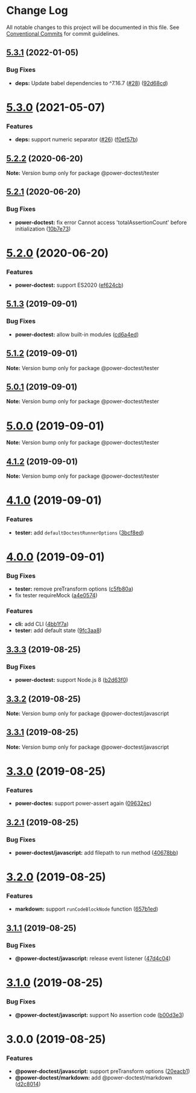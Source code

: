 # Change Log

All notable changes to this project will be documented in this file.
See [Conventional Commits](https://conventionalcommits.org) for commit guidelines.

## [5.3.1](https://github.com/azu/power-doctest-runner/compare/v5.3.0...v5.3.1) (2022-01-05)


### Bug Fixes

* **deps:** Update babel dependencies to ^7.16.7 ([#28](https://github.com/azu/power-doctest-runner/issues/28)) ([92d68cd](https://github.com/azu/power-doctest-runner/commit/92d68cd8100839cf37c409480a3a932290ff2fbe))





# [5.3.0](https://github.com/azu/power-doctest-runner/compare/v5.2.2...v5.3.0) (2021-05-07)


### Features

* **deps:** support numeric separator ([#26](https://github.com/azu/power-doctest-runner/issues/26)) ([f0ef57b](https://github.com/azu/power-doctest-runner/commit/f0ef57b02e767576dde6a81582025a9f19db1143))





## [5.2.2](https://github.com/azu/power-doctest-runner/compare/v5.2.1...v5.2.2) (2020-06-20)

**Note:** Version bump only for package @power-doctest/tester





## [5.2.1](https://github.com/azu/power-doctest-runner/compare/v5.2.0...v5.2.1) (2020-06-20)


### Bug Fixes

* **power-doctest:** fix error Cannot access 'totalAssertionCount' before initialization ([10b7e73](https://github.com/azu/power-doctest-runner/commit/10b7e737ace75dfb20e7acf769738b798c893b7a))





# [5.2.0](https://github.com/azu/power-doctest-runner/compare/v5.1.3...v5.2.0) (2020-06-20)


### Features

* **power-doctest:** support ES2020 ([ef624cb](https://github.com/azu/power-doctest-runner/commit/ef624cb9312d62a69b72dcbbbff589557f9b93e5))





## [5.1.3](https://github.com/azu/power-doctest-runner/compare/v5.1.2...v5.1.3) (2019-09-01)


### Bug Fixes

* **power-doctest:** allow built-in modules ([cd6a4ed](https://github.com/azu/power-doctest-runner/commit/cd6a4ed))





## [5.1.2](https://github.com/azu/power-doctest-runner/compare/v5.1.1...v5.1.2) (2019-09-01)

**Note:** Version bump only for package @power-doctest/tester





## [5.0.1](https://github.com/azu/power-doctest-runner/compare/v5.0.0...v5.0.1) (2019-09-01)

**Note:** Version bump only for package @power-doctest/tester





# [5.0.0](https://github.com/azu/power-doctest-runner/compare/v4.1.2...v5.0.0) (2019-09-01)

**Note:** Version bump only for package @power-doctest/tester





## [4.1.2](https://github.com/azu/power-doctest-runner/compare/v4.1.1...v4.1.2) (2019-09-01)

**Note:** Version bump only for package @power-doctest/tester





# [4.1.0](https://github.com/azu/power-doctest-runner/compare/v4.0.1...v4.1.0) (2019-09-01)


### Features

* **tester:** add `defaultDoctestRunnerOptions` ([3bcf8ed](https://github.com/azu/power-doctest-runner/commit/3bcf8ed))





# [4.0.0](https://github.com/azu/power-doctest-runner/compare/v3.3.3...v4.0.0) (2019-09-01)


### Bug Fixes

* **tester:** remove preTransform options ([c5fb80a](https://github.com/azu/power-doctest-runner/commit/c5fb80a))
* fix tester requireMock ([a4e0574](https://github.com/azu/power-doctest-runner/commit/a4e0574))


### Features

* **cli:** add CLI ([4bb1f7a](https://github.com/azu/power-doctest-runner/commit/4bb1f7a))
* **tester:** add default state ([9fc3aa8](https://github.com/azu/power-doctest-runner/commit/9fc3aa8))





## [3.3.3](https://github.com/azu/power-doctest-runner/compare/v3.3.2...v3.3.3) (2019-08-25)


### Bug Fixes

* **power-doctest:** support Node.js 8 ([b2d63f0](https://github.com/azu/power-doctest-runner/commit/b2d63f0))





## [3.3.2](https://github.com/azu/power-doctest-runner/compare/v3.3.1...v3.3.2) (2019-08-25)

**Note:** Version bump only for package @power-doctest/javascript





## [3.3.1](https://github.com/azu/power-doctest-runner/compare/v3.3.0...v3.3.1) (2019-08-25)

**Note:** Version bump only for package @power-doctest/javascript





# [3.3.0](https://github.com/azu/power-doctest-runner/compare/v3.2.1...v3.3.0) (2019-08-25)


### Features

* **power-doctes:** support power-assert again ([09632ec](https://github.com/azu/power-doctest-runner/commit/09632ec))





## [3.2.1](https://github.com/azu/power-doctest-runner/compare/v3.2.0...v3.2.1) (2019-08-25)


### Bug Fixes

* **power-doctest/javascript:** add filepath to run method ([40678bb](https://github.com/azu/power-doctest-runner/commit/40678bb))





# [3.2.0](https://github.com/azu/power-doctest-runner/compare/v3.1.1...v3.2.0) (2019-08-25)


### Features

* **markdown:** support `runCodeBlockNode` function ([657b1ed](https://github.com/azu/power-doctest-runner/commit/657b1ed))





## [3.1.1](https://github.com/azu/power-doctest-runner/compare/v3.1.0...v3.1.1) (2019-08-25)


### Bug Fixes

* **@power-doctest/javascript:** release event listener ([47d4c04](https://github.com/azu/power-doctest-runner/commit/47d4c04))





# [3.1.0](https://github.com/azu/power-doctest-runner/compare/v3.0.1...v3.1.0) (2019-08-25)


### Bug Fixes

* **@power-doctest/javascript:** support No assertion code ([b00d3e3](https://github.com/azu/power-doctest-runner/commit/b00d3e3))





# 3.0.0 (2019-08-25)


### Features

* **@power-doctest/javascript:** support preTransform options ([20eacb1](https://github.com/azu/power-doctest-runner/commit/20eacb1))
* **@power-doctest/markdown:** add @power-doctest/markdown ([d2c8014](https://github.com/azu/power-doctest-runner/commit/d2c8014))
